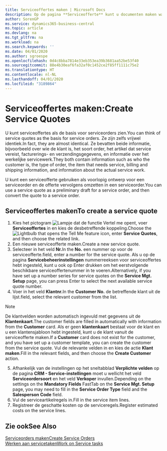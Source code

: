 ```yaml
---
title: Serviceoffertes maken | Microsoft Docs
description: Op de pagina **Serviceofferte** kunt u documenten maken waarin u op aanvraag van de klant voor serviceartikelen gegevens invoert over een service, als bijvoorbeeld herstel en onderhoud. U kunt een serviceofferte gebruiken als voorlopig ontwerp voor een serviceorder en de offerte vervolgens omzetten in een serviceorder.
author: SorenGP
ms.service: dynamics365-business-central
ms.topic: article
ms.devlang: na
ms.tgt_pltfrm: na
ms.workload: na
ms.search.keywords: ''
ms.date: 04/01/2020
ms.author: sgroespe
ms.openlocfilehash: 0d4c8bba7814e33eb353ea39b3681aa52be53f40
ms.sourcegitcommit: 88e4b30eaf6fa32af0c1452ce2f85ff1111c75e2
ms.translationtype: HT
ms.contentlocale: nl-NL
ms.lasthandoff: 04/01/2020
ms.locfileid: "3189864"
---
```

# <a name="create-service-quotes"></a><span data-ttu-id="8d05d-104">Serviceoffertes maken:</span><span class="sxs-lookup"><span data-stu-id="8d05d-104">Create Service Quotes</span></span>
<span data-ttu-id="8d05d-105">U kunt serviceoffertes als de basis voor serviceorders zien.</span><span class="sxs-lookup"><span data-stu-id="8d05d-105">You can think of service quotes as the basis for service orders.</span></span> <span data-ttu-id="8d05d-106">Ze zijn zelfs vrijwel identiek.</span><span class="sxs-lookup"><span data-stu-id="8d05d-106">In fact, they are almost identical.</span></span> <span data-ttu-id="8d05d-107">Ze bevatten beide informatie, bijvoorbeeld over wie de klant is, het soort order, het artikel dat service vereist, facturerings- en verzendingsgegevens, en informatie over het werkelijke servicewerk.</span><span class="sxs-lookup"><span data-stu-id="8d05d-107">They both contain information such as who the customer is, the type of order, the item that needs service, billing and shipping information, and information about the actual service work.</span></span>
 
<span data-ttu-id="8d05d-108">U kunt een serviceofferte gebruiken als voorlopig ontwerp voor een serviceorder en de offerte vervolgens omzetten in een serviceorder.</span><span class="sxs-lookup"><span data-stu-id="8d05d-108">You can use a service quote as a preliminary draft for a service order, and then convert the quote to a service order.</span></span>  
  
## <a name="to-create-a-service-quote"></a><span data-ttu-id="8d05d-109">Serviceoffertes maken</span><span class="sxs-lookup"><span data-stu-id="8d05d-109">To create a service quote</span></span>  
1. <span data-ttu-id="8d05d-110">Kies het pictogram ![Lampje dat de functie Vertel me opent](media/ui-search/search_small.png "Vertel me wat u wilt doen"), voer **Serviceoffertes** in en kies de desbetreffende koppeling.</span><span class="sxs-lookup"><span data-stu-id="8d05d-110">Choose the ![Lightbulb that opens the Tell Me feature](media/ui-search/search_small.png "Tell me what you want to do") icon, enter **Service Quotes**, and then choose the related link.</span></span>  
2. <span data-ttu-id="8d05d-111">Een nieuwe serviceofferte maken.</span><span class="sxs-lookup"><span data-stu-id="8d05d-111">Create a new service quote.</span></span>  
3. <span data-ttu-id="8d05d-112">Selecteer in het veld **Nr.**</span><span class="sxs-lookup"><span data-stu-id="8d05d-112">In the **No.**</span></span> <span data-ttu-id="8d05d-113">een nummer op voor de serviceofferte.</span><span class="sxs-lookup"><span data-stu-id="8d05d-113">field, enter a number for the service quote.</span></span> <span data-ttu-id="8d05d-114">Als u op de pagina **Servicebeheerinstellingen** nummerreeksen voor serviceoffertes hebt ingesteld, kunt u ook op Enter drukken om het eerstvolgende beschikbare serviceoffertenummer in te voeren.</span><span class="sxs-lookup"><span data-stu-id="8d05d-114">Alternatively, if you have set up a number series for service quotes on the **Service Mgt. Setup** page, you can press Enter to select the next available service quote number.</span></span>  
4. <span data-ttu-id="8d05d-115">Voer in het veld **Klantnr.**</span><span class="sxs-lookup"><span data-stu-id="8d05d-115">In the **Customer No.**</span></span>  <span data-ttu-id="8d05d-116">de betreffende klant uit de lijst.</span><span class="sxs-lookup"><span data-stu-id="8d05d-116">field, select the relevant customer from the list.</span></span>  

  > [!Note]  
  >  <span data-ttu-id="8d05d-117">De klantvelden worden automatisch ingevuld met gegevens uit de **Klantenkaart**.</span><span class="sxs-lookup"><span data-stu-id="8d05d-117">The customer fields are filled in automatically with information from the **Customer** card.</span></span> <span data-ttu-id="8d05d-118">Als er geen **klantenkaart** bestaat voor de klant en u een klantensjabloon hebt ingesteld, kunt u de klant vanuit de serviceofferte maken.</span><span class="sxs-lookup"><span data-stu-id="8d05d-118">If a **Customer** card does not exist for the customer, and you have set up a customer template, you can create the customer from the service quote.</span></span> <span data-ttu-id="8d05d-119">Vul de relevante velden in en kies de actie **Klant maken**.</span><span class="sxs-lookup"><span data-stu-id="8d05d-119">Fill in the relevant fields, and then choose the **Create Customer** action.</span></span>  
  
5. <span data-ttu-id="8d05d-120">Afhankelijk van de instellingen op het sneltabblad **Verplichte velden** op de pagina **CRM - Service-instellingen** moet u wellicht het veld **Serviceordersoort** en het veld **Verkoper** invullen.</span><span class="sxs-lookup"><span data-stu-id="8d05d-120">Depending on the settings on the **Mandatory Fields** FastTab on the **Service Mgt. Setup** page, you may need to fill in the **Service Order Type** field and the **Salesperson Code** field.</span></span>  
6. <span data-ttu-id="8d05d-121">Vul de serviceartikelregels in.</span><span class="sxs-lookup"><span data-stu-id="8d05d-121">Fill in the service item lines.</span></span>  
7. <span data-ttu-id="8d05d-122">Registreer de geschatte kosten op de serviceregels.</span><span class="sxs-lookup"><span data-stu-id="8d05d-122">Register estimated costs on the service lines.</span></span>  
  
## <a name="see-also"></a><span data-ttu-id="8d05d-123">Zie ook</span><span class="sxs-lookup"><span data-stu-id="8d05d-123">See Also</span></span>  
[<span data-ttu-id="8d05d-124">Serviceorders maken</span><span class="sxs-lookup"><span data-stu-id="8d05d-124">Create Service Orders</span></span>](service-how-to-create-service-orders.md)  
[<span data-ttu-id="8d05d-125">Werken aan servicetaken</span><span class="sxs-lookup"><span data-stu-id="8d05d-125">Work on Service tasks</span></span>](service-how-to-work-on-service-tasks.md)  

 